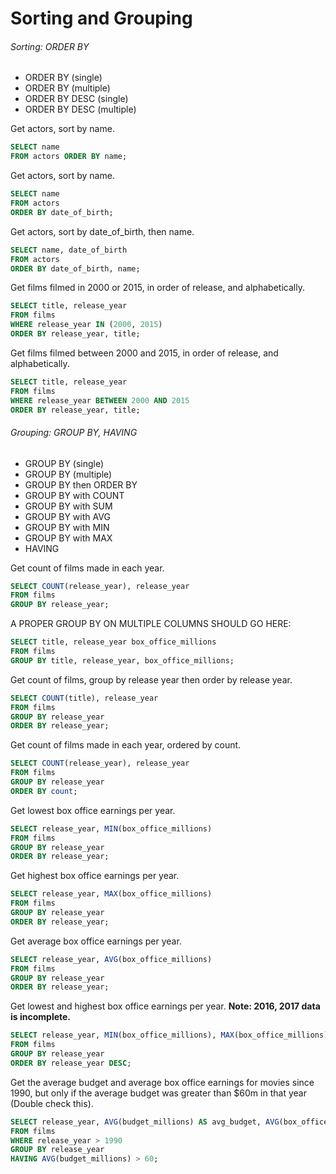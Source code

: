 # Sorting and Grouping
###### Sorting: ORDER BY
- ORDER BY (single)
- ORDER BY (multiple)
- ORDER BY DESC (single)
- ORDER BY DESC (multiple)

Get actors, sort by name.
```sql
SELECT name
FROM actors ORDER BY name;
```

Get actors, sort by name.
```sql
SELECT name
FROM actors
ORDER BY date_of_birth;
```

Get actors, sort by date_of_birth, then name.
```sql
SELECT name, date_of_birth
FROM actors
ORDER BY date_of_birth, name;
```

Get films filmed in 2000 or 2015, in order of release, and alphabetically.
```sql
SELECT title, release_year
FROM films
WHERE release_year IN (2000, 2015)
ORDER BY release_year, title;
```

Get films filmed between 2000 and 2015, in order of release, and alphabetically.
```sql
SELECT title, release_year
FROM films
WHERE release_year BETWEEN 2000 AND 2015
ORDER BY release_year, title;
```

###### Grouping: GROUP BY, HAVING
- GROUP BY (single)
- GROUP BY (multiple)
- GROUP BY then ORDER BY
- GROUP BY with COUNT
- GROUP BY with SUM
- GROUP BY with AVG
- GROUP BY with MIN
- GROUP BY with MAX
- HAVING

Get count of films made in each year.
```sql
SELECT COUNT(release_year), release_year
FROM films
GROUP BY release_year;
```

A PROPER GROUP BY ON MULTIPLE COLUMNS SHOULD GO HERE:
```sql
SELECT title, release_year box_office_millions
FROM films
GROUP BY title, release_year, box_office_millions;
```

Get count of films, group by release year then order by release year.
```sql
SELECT COUNT(title), release_year
FROM films
GROUP BY release_year
ORDER BY release_year;
```

Get count of films made in each year, ordered by count.
```sql
SELECT COUNT(release_year), release_year
FROM films
GROUP BY release_year
ORDER BY count;
```

Get lowest box office earnings per year.
```sql
SELECT release_year, MIN(box_office_millions)
FROM films
GROUP BY release_year
ORDER BY release_year;
```

Get highest box office earnings per year.
```sql
SELECT release_year, MAX(box_office_millions)
FROM films
GROUP BY release_year
ORDER BY release_year;
```

Get average box office earnings per year.
```sql
SELECT release_year, AVG(box_office_millions)
FROM films
GROUP BY release_year
ORDER BY release_year;
```

Get lowest and highest box office earnings per year. **Note: 2016, 2017 data is incomplete.**
```sql
SELECT release_year, MIN(box_office_millions), MAX(box_office_millions)
FROM films
GROUP BY release_year
ORDER BY release_year DESC;
```

Get the average budget and average box office earnings for movies since 1990, but only if the average budget was greater than $60m in that year (Double check this).
```sql
SELECT release_year, AVG(budget_millions) AS avg_budget, AVG(box_office_millions) as avg_box_office
FROM films
WHERE release_year > 1990
GROUP BY release_year
HAVING AVG(budget_millions) > 60;
```
